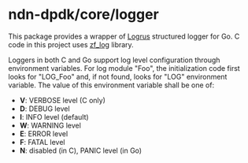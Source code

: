 # ndn-dpdk/core/logger

This package provides a wrapper of [Logrus](https://github.com/sirupsen/logrus/) structured logger for Go.
C code in this project uses [zf\_log](https://github.com/wonder-mice/zf_log/) library.

Loggers in both C and Go support log level configuration through environment variables.
For log module "Foo", the initialization code first looks for "LOG\_Foo" and, if not found, looks for "LOG" environment variable.
The value of this environment variable shall be one of:

* **V**: VERBOSE level (C only)
* **D**: DEBUG level
* **I**: INFO level (default)
* **W**: WARNING level
* **E**: ERROR level
* **F**: FATAL level
* **N**: disabled (in C), PANIC level (in Go)
